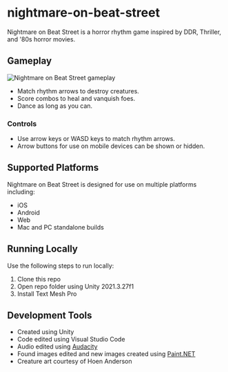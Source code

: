 # nightmare-on-beat-street
Nightmare on Beat Street is a horror rhythm game inspired by DDR, Thriller, and '80s horror movies.

## Gameplay
![Nightmare on Beat Street gameplay](https://github.com/mklewandowski/ghtmare-on-beat-street/blob/main/Assets/Images/nightmare-gameplay-small.gif?raw=true)

- Match rhythm arrows to destroy creatures.
- Score combos to heal and vanquish foes.
- Dance as long as you can.

### Controls
- Use arrow keys or WASD keys to match rhythm arrows.
- Arrow buttons for use on mobile devices can be shown or hidden.

## Supported Platforms
Nightmare on Beat Street is designed for use on multiple platforms including:
- iOS
- Android
- Web
- Mac and PC standalone builds

## Running Locally
Use the following steps to run locally:
1. Clone this repo
2. Open repo folder using Unity 2021.3.27f1
3. Install Text Mesh Pro

## Development Tools
- Created using Unity
- Code edited using Visual Studio Code
- Audio edited using [Audacity](https://www.audacityteam.org/)
- Found images edited and new images created using [Paint.NET](https://www.getpaint.net/)
- Creature art courtesy of Hoen Anderson